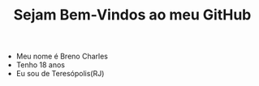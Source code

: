 <Header>
  <h1>Sejam Bem-Vindos ao meu GitHub</h1>
</Header>
<article>
  <span>
    <ul>
      <li> Meu nome é Breno Charles</li>
      <li> Tenho 18 anos </li>
      <li> Eu sou de Teresópolis(RJ) </li>
     </ul>
    </span>
  </span>
</article>

